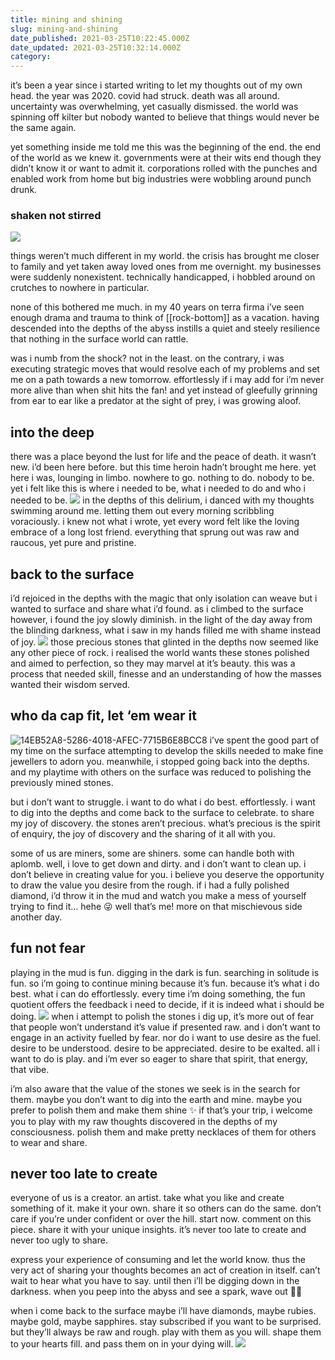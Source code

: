 ```yaml
---
title: mining and shining
slug: mining-and-shining
date_published: 2021-03-25T10:22:45.000Z
date_updated: 2021-03-25T10:32:14.000Z
category: 
---
```

it’s been a year since i started writing to let my thoughts out of my own head. the year was 2020. covid had struck. death was all around. uncertainty was overwhelming, yet casually dismissed. the world was spinning off kilter but nobody wanted to believe that things would never be the same again.

yet something inside me told me this was the beginning of the end. the end of the world as we knew it. governments were at their wits end though they didn’t know it or want to admit it. corporations rolled with the punches and enabled work from home but big industries were wobbling around punch drunk.

### shaken not stirred
![](https://images.unsplash.com/photo-1596420213465-a4cc2602f4f3?crop=entropy&amp;cs=tinysrgb&amp;fit=max&amp;fm=jpg&amp;ixid=MnwxNDIyNzR8MHwxfHNlYXJjaHw4fHxlYXJ0aHF1YWtlfGVufDB8fHx8MTYxNjY2NDEwOQ&amp;ixlib=rb-1.2.1&amp;q=80&amp;w=1080)

things weren’t much different in my world. the crisis has brought me closer to family and yet taken away loved ones from me overnight. my businesses were suddenly nonexistent. technically handicapped, i hobbled around on crutches to nowhere in particular.

none of this bothered me much. in my 40 years on terra firma i’ve seen enough drama and trauma to think of [[rock-bottom]] as a vacation. having descended into the depths of the abyss instills a quiet and steely resilience that nothing in the surface world can rattle.

was i numb from the shock? not in the least. on the contrary, i was executing strategic moves that would resolve each of my problems and set me on a path towards a new tomorrow. effortlessly if i may add for i’m never more alive than when shit hits the fan! and yet instead of gleefully grinning from ear to ear like a predator at the sight of prey, i was growing aloof.

## into the deep

there was a place beyond the lust for life and the peace of death. it wasn’t new. i’d been here before. but this time heroin hadn’t brought me here. yet here i was, lounging in limbo. nowhere to go. nothing to do. nobody to be. yet i felt like this is where i needed to be, what i needed to do and who i needed to be.
![](https://images.unsplash.com/photo-1598557429123-f50d46fe4987?crop=entropy&amp;cs=tinysrgb&amp;fit=max&amp;fm=jpg&amp;ixid=MnwxNDIyNzR8MHwxfHNlYXJjaHwyNXx8dm9ydGV4fGVufDB8fHx8MTYxNjY2NDI0NA&amp;ixlib=rb-1.2.1&amp;q=80&amp;w=1080)
in the depths of this delirium, i danced with my thoughts swimming around me. letting them out every morning scribbling voraciously. i knew not what i wrote, yet every word felt like the loving embrace of a long lost friend. everything that sprung out was raw and raucous, yet pure and pristine.

## back to the surface

i’d rejoiced in the depths with the magic that only isolation can weave but i wanted to surface and share what i’d found. as i climbed to the surface however, i found the joy slowly diminish. in the light of the day away from the blinding darkness, what i saw in my hands filled me with shame instead of joy.
![](https://images.unsplash.com/photo-1516652695352-6118f7cc1a07?crop=entropy&amp;cs=tinysrgb&amp;fit=max&amp;fm=jpg&amp;ixid=MnwxNDIyNzR8MHwxfHNlYXJjaHwxfHxqZXdlbGxlcnxlbnwwfHx8fDE2MTY2NjQ0MTQ&amp;ixlib=rb-1.2.1&amp;q=80&amp;w=1080)
those precious stones that glinted in the depths now seemed like any other piece of rock. i realised the world wants these stones polished and aimed to perfection, so they may marvel at it’s beauty. this was a process that needed skill, finesse and an understanding of how the masses wanted their wisdom served.

## who da cap fit, let ‘em wear it
![14EB52A8-5286-4018-AFEC-7715B6E8BCC8](https://res.craft.do/user/full/aea53ecb-f07e-7684-f954-13f587938a00/57BC1604-4547-42DF-B835-4A22C999F6A6_2)
i’ve spent the good part of my time on the surface attempting to develop the skills needed to make fine jewellers to adorn you. meanwhile, i stopped going back into the depths. and my playtime with others on the surface was reduced to polishing the previously mined stones.

but i don’t want to struggle. i want to do what i do best. effortlessly. i want to dig into the depths and come back to the surface to celebrate. to share my joy of discovery. the stones aren’t precious. what’s precious is the spirit of enquiry, the joy of discovery and the sharing of it all with you.

some of us are miners, some are shiners. some can handle both with aplomb. well, i love to get down and dirty. and i don’t want to clean up. i don’t believe in creating value for you. i believe you deserve the opportunity to draw the value you desire from the rough. if i had a fully polished diamond, i’d throw it in the mud and watch you make a mess of yourself trying to find it… hehe 😜 well that’s me! more on that mischievous side another day.

## fun not fear

playing in the mud is fun. digging in the dark is fun. searching in solitude is fun. so i’m going to continue mining because it’s fun. because it’s what i do best. what i can do effortlessly. every time i’m doing something, the fun quotient offers the feedback i need to decide, if it is indeed what i should be doing.
![](https://images.unsplash.com/photo-1473417132238-196c16462837?crop=entropy&amp;cs=tinysrgb&amp;fit=max&amp;fm=jpg&amp;ixid=MnwxNDIyNzR8MHwxfHNlYXJjaHwxNDZ8fG11ZCUyMHBsYXl8ZW58MHx8fHwxNjE2NjY1MDU0&amp;ixlib=rb-1.2.1&amp;q=80&amp;w=1080)
when i attempt to polish the stones i dig up, it’s more out of fear that people won’t understand it’s value if presented raw. and i don’t want to engage in an activity fuelled by fear. nor do i want to use desire as the fuel. desire to be understood. desire to be appreciated. desire to be exalted. all i want to do is play. and i’m ever so eager to share that spirit, that energy, that vibe.

i’m also aware that the value of the stones we seek is in the search for them. maybe you don’t want to dig into the earth and mine. maybe you prefer to polish them and make them shine ✨ if that’s your trip, i welcome you to play with my raw thoughts discovered in the depths of my consciousness. polish them and make pretty necklaces of them for others to wear and share.

## never too late to create

everyone of us is a creator. an artist. take what you like and create something of it. make it your own. share it so others can do the same. don’t care if you’re under confident or over the hill. start now. comment on this piece. share it with your unique insights. it’s never too late to create and never too ugly to share.

express your experience of consuming and let the world know. thus the very act of sharing your thoughts becomes an act of creation in itself. can’t wait to hear what you have to say. until then i’ll be digging down in the darkness. when you peep into the abyss and see a spark, wave out 👋🏽

when i come back to the surface maybe i’ll have diamonds, maybe rubies. maybe gold, maybe sapphires. stay subscribed if you want to be surprised. but they’ll always be raw and rough. play with them as you will. shape them to your hearts fill. and pass them on in your dying will. 
![](https://images.unsplash.com/photo-1601121141461-920cb1993441?crop=entropy&amp;cs=tinysrgb&amp;fit=max&amp;fm=jpg&amp;ixid=MnwxNDIyNzR8MHwxfHNlYXJjaHwxMTh8fG5lY2tsYWNlfGVufDB8fHx8MTYxNjY2NDc4NQ&amp;ixlib=rb-1.2.1&amp;q=80&amp;w=1080)
